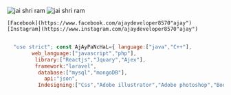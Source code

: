   ![jai shri ram](https://media.tenor.com/images/ea200a5305886e27264c831320ef5628/tenor.gif)
   ![jai shri ram](https://media1.tenor.com/images/df99c74b9ecd1f02bc9d30133b7cecfb/tenor.gif?itemid=21075258 )
  
    [Facebook](https://www.facebook.com/ajaydeveloper8570"ajay")
    [Instagram](https://www.instagram.com/ajaydeveloper8570"ajay")
```javascript

  "use strict"; const AjAyPaNcHaL={ language:["java","C++"],
        web_language:["javascript","php"],
         library:["Reactjs","Jquary","Ajex"], 
         framework:"laravel",
          database:["mysql","mongoDB"],    
            api:"json",
          Indesigning:["Css","Adobe illustrator","Adobe photoshop","Bootstrap"] }

